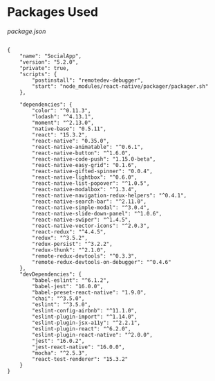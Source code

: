 # Packages Used

_package.json_

<pre class="line-numbers"><code class="language-json">
{
    "name": "SocialApp",
    "version": "5.2.0",
    "private": true,
    "scripts": {
        "postinstall": "remotedev-debugger",
        "start": "node_modules/react-native/packager/packager.sh"
    },

    "dependencies": {
        "color": "^0.11.3",
        "lodash": "^4.13.1",
        "moment": "^2.13.0",
        "native-base": "0.5.11",
        "react": "15.3.2",
        "react-native": "0.35.0",
        "react-native-animatable": "^0.6.1",
        "react-native-button": "^1.6.0",
        "react-native-code-push": "1.15.0-beta",
        "react-native-easy-grid": "0.1.6",
        "react-native-gifted-spinner": "0.0.4",
        "react-native-lightbox": "^0.6.0",
        "react-native-list-popover": "^1.0.5",
        "react-native-modalbox": "^1.3.4",
        "react-native-navigation-redux-helpers": "^0.4.1",
        "react-native-search-bar": "^2.11.0",
        "react-native-simple-modal": "^3.0.4",
        "react-native-slide-down-panel": "^1.0.6",
        "react-native-swiper": "^1.4.5",
        "react-native-vector-icons": "^2.0.3",
        "react-redux": "^4.4.5",
        "redux": "^3.5.2",
        "redux-persist": "^3.2.2",
        "redux-thunk": "^2.1.0",
        "remote-redux-devtools": "^0.3.3",
        "remote-redux-devtools-on-debugger": "^0.4.6"
    },
    "devDependencies": {
        "babel-eslint": "^6.1.2",
        "babel-jest": "16.0.0",
        "babel-preset-react-native": "1.9.0",
        "chai": "^3.5.0",
        "eslint": "^3.5.0",
        "eslint-config-airbnb": "^11.1.0",
        "eslint-plugin-import": "^1.14.0",
        "eslint-plugin-jsx-a11y": "^2.2.1",
        "eslint-plugin-react": "^6.2.0",
        "eslint-plugin-react-native": "^2.0.0",
        "jest": "16.0.2",
        "jest-react-native": "16.0.0",
        "mocha": "^2.5.3",
        "react-test-renderer": "15.3.2"
    }
}
</code></pre>

